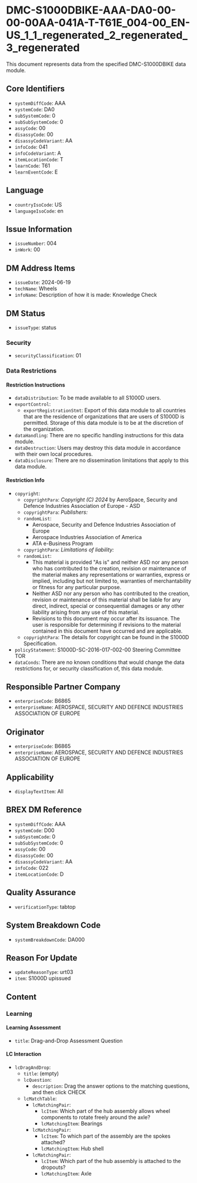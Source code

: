 # DMC-S1000DBIKE-AAA-DA0-00-00-00AA-041A-T-T61E_004-00_EN-US_1_1_regenerated_2_regenerated_3_regenerated

This document represents data from the specified DMC-S1000DBIKE data module.

## Core Identifiers

*   `systemDiffCode`: AAA
*   `systemCode`: DA0
*   `subSystemCode`: 0
*   `subSubSystemCode`: 0
*   `assyCode`: 00
*   `disassyCode`: 00
*   `disassyCodeVariant`: AA
*   `infoCode`: 041
*   `infoCodeVariant`: A
*   `itemLocationCode`: T
*   `learnCode`: T61
*   `learnEventCode`: E

## Language

*   `countryIsoCode`: US
*   `languageIsoCode`: en

## Issue Information

*   `issueNumber`: 004
*   `inWork`: 00

## DM Address Items

*   `issueDate`: 2024-06-19
*   `techName`: Wheels
*   `infoName`: Description of how it is made: Knowledge Check

## DM Status

*   `issueType`: status

### Security

*   `securityClassification`: 01

### Data Restrictions

#### Restriction Instructions

*   `dataDistribution`: To be made available to all S1000D users.
*   `exportControl`:
    *   `exportRegistrationStmt`: Export of this data module to all countries that are the residence of organizations that are users of S1000D is permitted. Storage of this data module is to be at the discretion of the organization.
*   `dataHandling`: There are no specific handling instructions for this data module.
*   `dataDestruction`: Users may destroy this data module in accordance with their own local procedures.
*   `dataDisclosure`: There are no dissemination limitations that apply to this data module.

#### Restriction Info

*   `copyright`:
    *   `copyrightPara`: *Copyright (C) 2024* by AeroSpace, Security and Defence Industries Association of Europe - ASD
    *   `copyrightPara`: *Publishers:*
    *   `randomList`:
        *   Aerospace, Security and Defence Industries Association of Europe
        *   Aerospace Industries Association of America
        *   ATA e-Business Program
    *   `copyrightPara`: *Limitations of liability:*
    *   `randomList`:
        *   This material is provided "As is" and neither ASD nor any person who has contributed to the creation, revision or maintenance of the material makes any representations or warranties, express or implied, including but not limited to, warranties of merchantability or fitness for any particular purpose.
        *   Neither ASD nor any person who has contributed to the creation, revision or maintenance of this material shall be liable for any direct, indirect, special or consequential damages or any other liability arising from any use of this material.
        *   Revisions to this document may occur after its issuance. The user is responsible for determining if revisions to the material contained in this document have occurred and are applicable.
    *   `copyrightPara`: The details for copyright can be found in the S1000D Specification.
*   `policyStatement`: S1000D-SC-2016-017-002-00 Steering Committee TOR
*   `dataConds`: There are no known conditions that would change the data restrictions for, or security classification of, this data module.

## Responsible Partner Company

*   `enterpriseCode`: B6865
*   `enterpriseName`: AEROSPACE, SECURITY AND DEFENCE INDUSTRIES ASSOCIATION OF EUROPE

## Originator

*   `enterpriseCode`: B6865
*   `enterpriseName`: AEROSPACE, SECURITY AND DEFENCE INDUSTRIES ASSOCIATION OF EUROPE

## Applicability

*   `displayTextItem`: All

## BREX DM Reference

*   `systemDiffCode`: AAA
*   `systemCode`: D00
*   `subSystemCode`: 0
*   `subSubSystemCode`: 0
*   `assyCode`: 00
*   `disassyCode`: 00
*   `disassyCodeVariant`: AA
*   `infoCode`: 022
*   `itemLocationCode`: D

## Quality Assurance

*   `verificationType`: tabtop

## System Breakdown Code

*   `systemBreakdownCode`: DA000

## Reason For Update

*   `updateReasonType`: urt03
*   `item`: S1000D upissued

## Content

### Learning

#### Learning Assessment

*   `title`: Drag-and-Drop Assessment Question

#### LC Interaction

*   `lcDragAndDrop`:
    *   `title`: (empty)
    *   `lcQuestion`:
        *   `description`: Drag the answer options to the matching questions, and then click CHECK
    *   `lcMatchTable`:
        *   `lcMatchingPair`:
            *   `lcItem`: Which part of the hub assembly allows wheel components to rotate freely around the axle?
            *   `lcMatchingItem`: Bearings
        *   `lcMatchingPair`:
            *   `lcItem`: To which part of the assembly are the spokes attached?
            *   `lcMatchingItem`: Hub shell
        *   `lcMatchingPair`:
            *   `lcItem`: Which part of the hub assembly is attached to the dropouts?
            *   `lcMatchingItem`: Axle